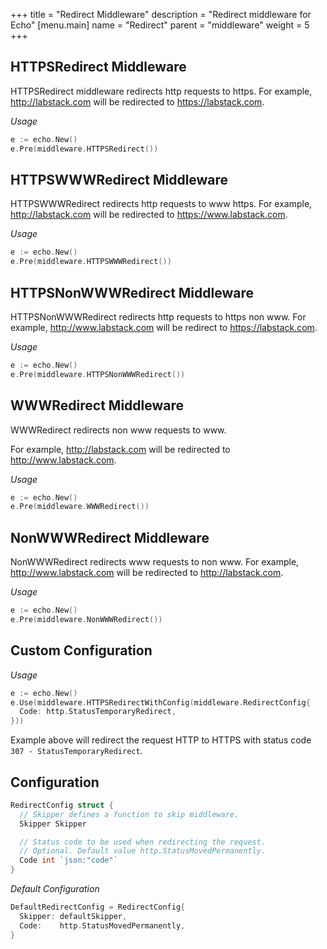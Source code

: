 +++
title = "Redirect Middleware"
description = "Redirect middleware for Echo"
[menu.main]
  name = "Redirect"
  parent = "middleware"
  weight = 5
+++

## HTTPSRedirect Middleware

HTTPSRedirect middleware redirects http requests to https.
For example, http://labstack.com will be redirected to https://labstack.com.

*Usage*

```go
e := echo.New()
e.Pre(middleware.HTTPSRedirect())
```

## HTTPSWWWRedirect Middleware

HTTPSWWWRedirect redirects http requests to www https.
For example, http://labstack.com will be redirected to https://www.labstack.com.

*Usage*

```go
e := echo.New()
e.Pre(middleware.HTTPSWWWRedirect())
```

## HTTPSNonWWWRedirect Middleware

HTTPSNonWWWRedirect redirects http requests to https non www.
For example, http://www.labstack.com will be redirect to https://labstack.com.

*Usage*

```go
e := echo.New()
e.Pre(middleware.HTTPSNonWWWRedirect())
```

## WWWRedirect Middleware

WWWRedirect redirects non www requests to www.

For example, http://labstack.com will be redirected to http://www.labstack.com.

*Usage*

```go
e := echo.New()
e.Pre(middleware.WWWRedirect())
```

## NonWWWRedirect Middleware

NonWWWRedirect redirects www requests to non www.
For example, http://www.labstack.com will be redirected to http://labstack.com.

*Usage*

```go
e := echo.New()
e.Pre(middleware.NonWWWRedirect())
```

## Custom Configuration

*Usage*

```go
e := echo.New()
e.Use(middleware.HTTPSRedirectWithConfig(middleware.RedirectConfig{
  Code: http.StatusTemporaryRedirect,
}))
```

Example above will redirect the request HTTP to HTTPS with status code `307 - StatusTemporaryRedirect`.

## Configuration

```go
RedirectConfig struct {
  // Skipper defines a function to skip middleware.
  Skipper Skipper

  // Status code to be used when redirecting the request.
  // Optional. Default value http.StatusMovedPermanently.
  Code int `json:"code"`
}
```

*Default Configuration*

```go
DefaultRedirectConfig = RedirectConfig{
  Skipper: defaultSkipper,
  Code:    http.StatusMovedPermanently,
}
```
